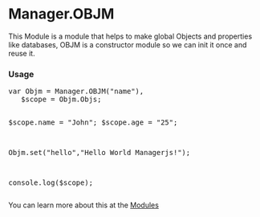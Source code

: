 <h1>Manager.OBJM</h1>
<p>This Module is a module that helps to make global Objects and properties like databases, OBJM is a constructor module so we can init it once and reuse it.</p>
<h3>Usage</h3>
<pre class="mngr-code jsHigh">
var Objm = Manager.OBJM("name"),
   $scope = Objm.Objs;

$scope.name = "John";
$scope.age = "25";

Objm.set("hello","Hello World Managerjs!");

console.log($scope);
</pre>
You can learn more about this at the <a href="javascript:void(0)" data-href="/modules" class="nav__link">Modules</a>